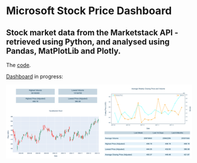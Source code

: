 # Microsoft Stock Price Dashboard

## Stock market data from the Marketstack API - retrieved using Python, and analysed using Pandas, MatPlotLib and Plotly.

The [code](https://github.com/Coletterbox/Microsoft-Stock-Price-Dashboard/tree/main#:~:text=Microsoft%20Stock%20Price%20Dashboard.ipynb).

[Dashboard](Dashboard2.png) in progress:

![](Dashboard2.png)
